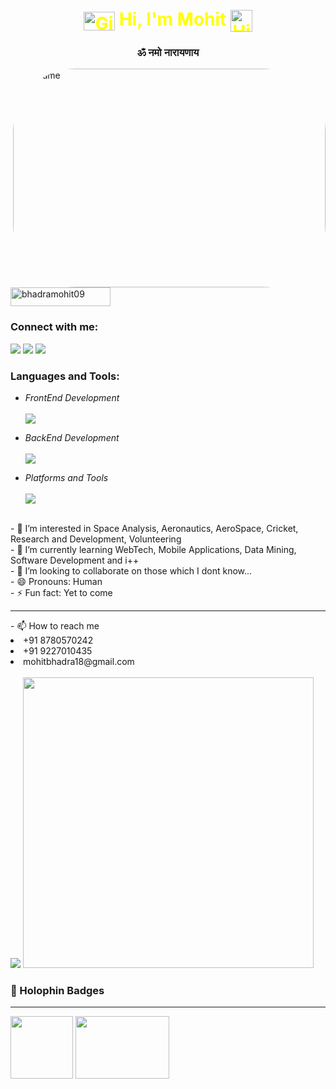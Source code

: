 <h1 align="center" style="color: yellow">
  
  <img src="https://media.giphy.com/media/qjqUcgIyRjsl2/giphy.gif" width="50" height="30" style="display: inline-block; vertical-align: middle;" alt="Gif Image" /> 
  Hi, I'm <strong>Mohit</strong>
  <img src="https://raw.githubusercontent.com/TheDudeThatCode/TheDudeThatCode/master/Assets/Hi.gif" width="35" height="35" style="display: inline-block; vertical-align: middle;" alt="Hi Gif" />
</h1>


<h3 align="center">ॐ नमो नारायणाय</h3>

<img align="right" alt="NoName" style="border-radius: 100px; width: 500px; height: 350px;" src="https://media.tenor.com/sFdzKK1cHcsAAAAj/astronaut-tumble-astronaut.gif">

<p align="left"> 
  <img width="160" height="30" src="https://komarev.com/ghpvc/?username=bhadramohit09&label=Profile%20views&color=e6930e&style=flat" alt="bhadramohit09" /> 
</p>

<h3 align="left">Connect with me:</h3>

<div align="left">

  <img id="tweet" src="https://skillicons.dev/icons?i=twitter" />

  <img src="https://skillicons.dev/icons?i=linkedin">

  <img src="https://skillicons.dev/icons?i=gmail"/>

 
</div>

<h3 class="p-3" align="left">Languages and Tools:</h3>

<p align="right">  

  -  *FrontEnd Development* <br /> <br />
      <img src="https://skillicons.dev/icons?i=react,js,angular,bootstrap,flutter" />

  - *BackEnd Development* <br /> <br />
      <img src="https://skillicons.dev/icons?i=cs,nodejs,mongodb,express,python" />

  - *Platforms and Tools* <br /> <br />
      <img src="https://skillicons.dev/icons?i=discord,googlecloud,gitlab,vscode,gatsby" />
    
<br />
- 👀 I’m interested in Space Analysis, Aeronautics, AeroSpace, Cricket, Research and Development, Volunteering
<br />
- 🌱 I’m currently learning WebTech, Mobile Applications, Data Mining, Software Development and i++
<br />
- 💞️ I’m looking to collaborate on those which I dont know...
<br />
- 😄 Pronouns: Human
<br />
- ⚡ Fun fact: Yet to come
  <hr />
 - 📫 How to reach me
<br  />
<li>
    +91 8780570242
</li>
<li>
    +91 9227010435
</li>
<li>
    mohitbhadra18@gmail.com
</li>
<br />

  <img src="https://github-readme-stats.vercel.app/api?username=BhadraMohit09&theme=dark&hide_border=true&include_all_commits=false&count_private=false" />
  
  <img width="465" src="https://github-readme-streak-stats.herokuapp.com/?user=BhadraMohit09&theme=dark&hide_border=true)" />
  
  
<h3>🤺 Holophin Badges</h3>
<hr />
<p align="left">
  <img height="100" width="100" src="https://github.com/user-attachments/assets/4f290139-ea29-4110-a946-5728b53366ec" />

<img height="100" width="150" src="https://github.githubassets.com/assets/profile-first-issue-dark-b8dbb02687b2.svg" />
</p>

